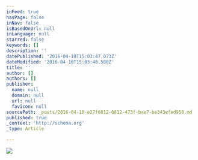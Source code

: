 ```yaml
---
inFeed: true
hasPage: false
inNav: false
isBasedOnUrl: null
inLanguage: null
starred: false
keywords: []
description: ''
datePublished: '2016-04-10T15:03:47.073Z'
dateModified: '2016-04-10T15:03:46.580Z'
title: ''
author: []
authors: []
publisher:
  name: null
  domain: null
  url: null
  favicon: null
sourcePath: _posts/2016-04-10-e27f6812-0812-473f-bae7-be343efed958.md
published: true
_context: 'http://schema.org'
_type: Article

---
```

![](https://the-grid-user-content.s3-us-west-2.amazonaws.com/48632aa2-855d-47c3-99ff-eadbfe59a381.jpg)